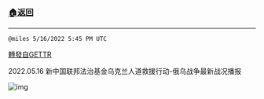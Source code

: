 ###  [:house:返回](README.md)
---


`@miles 5/16/2022 5:45 PM UTC`

[轉發自GETTR](https://gettr.com/post/p19zdkt80e9)

2022.05.16 新中国联邦法治基金乌克兰人道救援行动-俄乌战争最新战况播报

![img](https://media.gettr.com/group27/origin/2022/05/16/17/bee55ada-7066-029e-751e-d2e0a8940bb7/9548d67018b19975dcafea4c4484666a.png)

